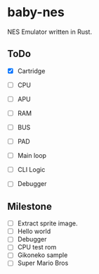 # baby-nes

NES Emulator written in Rust.

## ToDo

- [x] Cartridge
- [ ] CPU
- [ ] APU
- [ ] RAM
- [ ] BUS
- [ ] PAD
- [ ] Main loop
- [ ] CLI Logic
- [ ] Debugger


## Milestone

- [ ] Extract sprite image.
- [ ] Hello world
- [ ] Debugger
- [ ] CPU test rom
- [ ] Gikoneko sample
- [ ] Super Mario Bros
